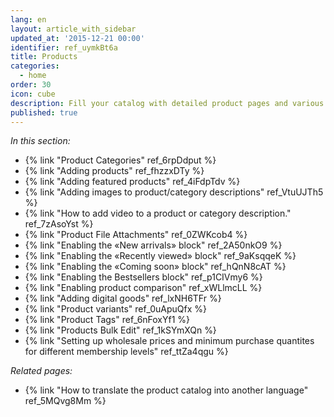 ```yaml
---
lang: en
layout: article_with_sidebar
updated_at: '2015-12-21 00:00'
identifier: ref_uymkBt6a
title: Products
categories:
  - home
order: 30
icon: cube
description: Fill your catalog with detailed product pages and various promotional blocks
published: true
---
```



_In this section:_

*   {% link "Product Categories" ref_6rpDdput %}
*   {% link "Adding products" ref_fhzzxDTy %}
*   {% link "Adding featured products" ref_4iFdpTdv %}
*   {% link "Adding images to product/category descriptions" ref_VtuUJTh5 %}
*   {% link "How to add video to a product or category description." ref_7zAsoYst %}
*   {% link "Product File Attachments" ref_0ZWKcob4 %}
*   {% link "Enabling the «New arrivals» block" ref_2A50nkO9 %}
*   {% link "Enabling the «Recently viewed» block" ref_9aKsqqeK %}
*   {% link "Enabling the «Coming soon» block" ref_hQnN8cAT %}
*   {% link "Enabling the Bestsellers block" ref_p1CIVmy6 %}
*   {% link "Enabling product comparison" ref_xWLlmcLL %}
*   {% link "Adding digital goods" ref_lxNH6TFr %}
*   {% link "Product variants" ref_0uApuQfx %}
*   {% link "Product Tags" ref_6nFoxYf1 %}
*   {% link "Products Bulk Edit" ref_1kSYmXQn %}
*   {% link "Setting up wholesale prices and minimum purchase quantites for different membership levels" ref_ttZa4qgu %}


_Related pages:_
*   {% link "How to translate the product catalog into another language" ref_5MQvg8Mm %}
